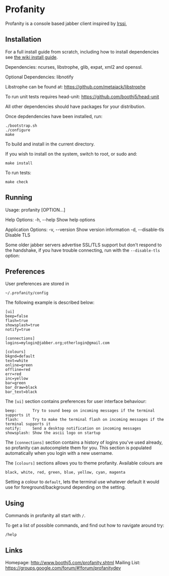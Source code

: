 Profanity
=========

Profanity is a console based jabber client inspired by [Irssi](http://www.irssi.org/),

Installation
------------

For a full install guide from scratch, including how to install dependencies see [the wiki install guide](https://github.com/boothj5/profanity/wiki/Installation-guide).

Dependencies: ncurses, libstrophe, glib, expat, xml2 and openssl.

Optional Dependencies: libnotify

Libstrophe can be found at: https://github.com/metajack/libstrophe

To run unit tests requires head-unit: https://github.com/boothj5/head-unit

All other dependencies should have packages for your distribution.

Once depdendencies have been installed, run:

    ./bootstrap.sh
    ./configure
    make

To build and install in the current directory.

If you wish to install on the system, switch to root, or sudo and:

    make install

To run tests:

    make check

Running
-------

Usage:
  profanity [OPTION...]

Help Options:
  -h, --help            Show help options

Application Options:
  -v, --version         Show version information
  -d, --disable-tls     Disable TLS

Some older jabber servers advertise SSL/TLS support but don't respond to the handshake,
if you have trouble connecting, run with the `--disable-tls` option:

Preferences
-----------

User preferences are stored in

    ~/.profanity/config

The following example is described below:

    [ui]
    beep=false
    flash=true
    showsplash=true
    notify=true

    [connections]
    logins=mylogin@jabber.org;otherlogin@gmail.com

    [colours]
    bkgnd=default
    text=white
    online=green
    offline=red
    err=red
    inc=yellow
    bar=green
    bar_draw=black
    bar_text=black

The `[ui]` section contains preferences for user interface behaviour:

    beep:       Try to sound beep on incoming messages if the terminal supports it
    flash:      Try to make the terminal flash on incoming messages if the terminal supports it
    notify:     Send a desktop notification on incoming messages
    showsplash: Show the ascii logo on startup

The `[connections]` section contains a history of logins you've used already, so profanity can autocomplete them for you.
This section is populated automatically when you login with a new username.

The `[colours]` sections allows you to theme profanity.  Available colours are

    black, white, red, green, blue, yellow, cyan, magenta

Setting a colour to `default`, lets the terminal use whatever default it would use for foreground/background depending on the setting.

Using
-----

Commands in profanity all start with `/`.

To get a list of possible commands, and find out how to navigate around try:

    /help

Links
-----

Homepage: http://www.boothj5.com/profanity.shtml
Mailing List: https://groups.google.com/forum/#!forum/profanitydev